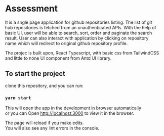 # Assessment

It is a sngle page application for github repositories listing. The list of git hub repositories is fetched from an unauthenticated APIs. With the help of basic UI, user will be able to search, sort, order and paginate the search result. User can also interact with application by clicking on repository name which will redirect to original github repository profile.

The projec is built upon, React Typescript, with basic css from TailwindCSS and little to none UI component from Antd UI library.

## To start the project

clone this repository, and you can run:

### `yarn start`
 
This will open the app in the development in browser automatically \
or you can Open [http://localhost:3000](http://localhost:3000) to view it in the browser.

The page will reload if you make edits.\
You will also see any lint errors in the console.

